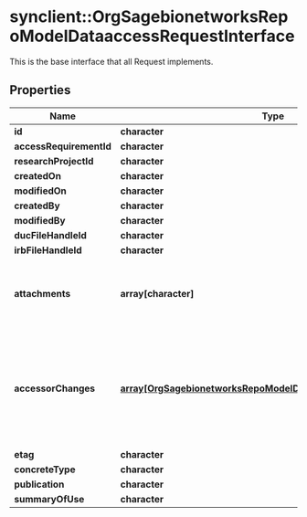 # synclient::OrgSagebionetworksRepoModelDataaccessRequestInterface

This is the base interface that all Request implements.

## Properties
Name | Type | Description | Notes
------------ | ------------- | ------------- | -------------
**id** | **character** |  | [optional] 
**accessRequirementId** | **character** |  | [optional] 
**researchProjectId** | **character** |  | [optional] 
**createdOn** | **character** |  | [optional] 
**modifiedOn** | **character** |  | [optional] 
**createdBy** | **character** |  | [optional] 
**modifiedBy** | **character** |  | [optional] 
**ducFileHandleId** | **character** |  | [optional] 
**irbFileHandleId** | **character** |  | [optional] 
**attachments** | **array[character]** | The set of file handle ID of attached files to this request. | [optional] 
**accessorChanges** | [**array[OrgSagebionetworksRepoModelDataaccessAccessorChange]**](org.sagebionetworks.repo.model.dataaccess.AccessorChange.md) | List of user changes. A user can gain access, renew access or have access revoked. | [optional] 
**etag** | **character** |  | [optional] 
**concreteType** | **character** |  | [optional] 
**publication** | **character** |  | [optional] 
**summaryOfUse** | **character** |  | [optional] 


